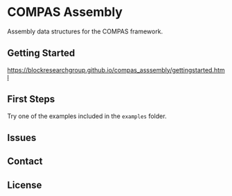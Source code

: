# COMPAS Assembly

Assembly data structures for the COMPAS framework.


## Getting Started

https://blockresearchgroup.github.io/compas_asssembly/gettingstarted.html


## First Steps

Try one of the examples included in the `examples` folder.


## Issues

## Contact

## License
